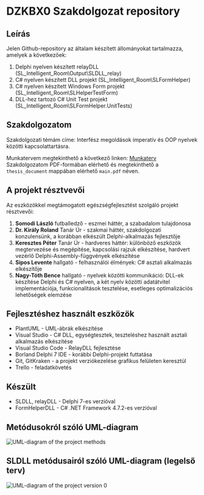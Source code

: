 # DZKBX0 Szakdolgozat repository
## Leírás
Jelen Github-repository az általam készített állományokat tartalmazza, amelyek a következőek:
1. Delphi nyelven készített relayDLL (SL_Intelligent_Room\Output\SLDLL_relay)
2. C# nyelven készített DLL projekt (SL_Intelligent_Room\SLFormHelper)
3. C# nyelven készített Windows Form projekt (SL_Intelligent_Room\SLHelperTestForm)
4. DLL-hez tartozó C# Unit Test projekt (SL_Intelligent_Room\SLFormHelper.UnitTests)

## Szakdolgozatom
Szakdolgozati témám címe: Interfész megoldások imperatív és OOP nyelvek közötti kapcsolattartásra.

Munkatervem megtekinthető a következő linken: [Munkaterv](https://drive.google.com/file/d/12EeAwuvxG8CKDLfuMFgf1BHMcuGvWiyj/view?usp=sharing)
Szakdolgozatom PDF-formában elérhető és megtekinthető a `thesis_document` mappában elérhető `main.pdf` néven.

## A projekt résztvevői
Az eszközökkel megtámogatott egészségfejlesztést szolgáló projekt résztvevői: 
1. **Somodi László** futballedző - eszmei háttér, a szabadalom tulajdonosa
2. **Dr. Király Roland** Tanár Úr - szakmai háttér, szakdolgozati konzulensünk, a korábban elkészült Delphi-alkalmazás fejlesztője
3. **Keresztes Péter** Tanár Úr - hardveres háttér: különböző eszközök megtervezése és megépítése, kapcsolási rajzuk elkészítése, hardvert vezérlő Delphi-Assembly-függvények elkészítése
4. **Sipos Levente** hallgató - felhasználói élmények: C# asztali alkalmazás elkészítője
5. **Nagy-Tóth Bence** hallgató - nyelvek közötti kommunikáció: DLL-ek készítése Delphi és C# nyelven, a két nyelv közötti adatátvitel implementációja, funkcionalitások tesztelése, esetleges optimalizációs lehetőségek elemzése

## Fejlesztéshez használt eszközök
 - PlantUML - UML-ábrák elkészítése
 - Visual Studio - C# DLL, egységtesztek, teszteléshez használt asztali alkalmazás elkészítése
 - Visual Studio Code - RelayDLL fejlesztése
 - Borland Delphi 7 IDE - korábbi Delphi-projekt futtatása
 - Git, GitKraken - a projekt verziókezelése grafikus felületen keresztül
 - Trello - feladatkövetés
 
 ## Készült
 - SLDLL, relayDLL - Delphi 7-es verzióval
 - FormHelperDLL - C# .NET Framework 4.7.2-es verzióval

## Metódusokról szóló UML-diagram
![UML-diagram of the project methods](https://www.plantuml.com/plantuml/png/VPJ1Jzim5CRFvA-muB89zRP9ErGHMzeEK0Q85BPRPJclZTKNExATRWNnl-ybZeTJEigbVB_dv-VFdtjX7JUkhP4L-Uhk_lPwdYqJXBLZJZCZDvLZfJGWdDGgQRZOyWsmq-pib77B5jhKbu0Dc5cUFoS2kOr5DfqAZcYfDV79kbLz6yjSPNIxgTWz8DyJIjFfzEvAxVGMqfGz9-oSfd9Ii8oMtpQWFdmSQxcq3X3gGtqX4MUm-_JbSz6BXxm0jsoDeX7dN5HKAGN4DRdcfLUfqacriJ5zKFWkzyGkzNLnUnE3Np_ofVQqcxn3am7T0oy9pxHeQr0UJIQll3jzRr-yQ05OWm4RQy6IMCkqse5nhpk7qTujeN7YYgEUHVpLyv_ILTxt6NSyhddaA4lkHgu5ratqFtUkRBzo6Fg5_lv5S0ROLFAKma8VdxmG9yhTca98AvyWXCy7aMIMdQKfhHe-vo5UuV_WRQm5RsCj63T_f9DxNz_1v6bCZtawT3WvELzBn5NfmxH2sdlrcvmDIjIdJqhuRg1iVPT2jqR0KiyHkaoDLi0VPxXmP6iB2wFhhduX0Skuo3OeNImOgFKEYWQ4v9XLt8nw2dzMVv7-n37U3PS_zrl3y8Bw4KPzB3YFlksN-mOEK3wVUNgWqrHy2sPGNw8y5BaF0ytdZ4RB1WT7zzyNhQ8KH6fyxsCIfIGYFRhaQhDjiJo0FIl0TJtvM_BrIIjjfTEP1GDNgfIE7-l-q6mCB-488NzoNZVyEBhPItoxwtTmtODjmqxT2nlzg4ycQNXLIVX2MhywgMG9J4WZ498BK6LRury0)
## SLDLL metódusairól szóló UML-diagram (legelső terv)
![UML-diagram of the project version 0](https://www.plantuml.com/plantuml/png/fLbHKniv4dxth-ZALbsobML30c5pE9TQ1mPmuK0A6-ukkobAusbiOSsCIzBubjdZ_aD-0eyyy9Gg7gxoDfN_TQsHFTBOXgkGgTtOq-h-MlrrIosBNvLcKcUnQAWHJyPCiXWq2xiyHtZL47YcGQSW-M2e8U8I-vgdIUFPuyOAZ2MVC8sD7-XRgca4eyP_OCpw8pR0QlGfZBDGy7xZyRF6REpHrW-FuFNhxKwd7OzJgT-yWJyRFD4eprWVeTivxQASy3wIKYKkbU1fjqDcfuTZJ9xyMBrskD8eCFP4EoXYbAWyKIjFarHndMuf6cad4TTiDbug78y7aaNeYph1TeV5OpOdExZWmXVjiMGmoaHKyxUBkgkPpdnP5xMPhC6xRFG5Kyg4kuTYZ98a5KNR91doKp8X3dOeApR-Yi4IxUSnKu_SED53JmLAt88LbV-iq3DA4_ATg7HatahnxnhipDwtUdkRqDMI9mFu6pos7kZ_nqs0Py-W1MOonN_r94sOO51SAqXmWWwb4tGEDo5JGqef8Qp-iRwwkah6zY488Wv055V49w3u-acpWRC-cBT-jSGwkIXknABjthnjVywMLEQjthN-SHHqDo6yq4WsBvvRVUSE1sSepZ4C0PFaWeCfi0H7C649355Sp83sMWU4LG4ztvW32ahh8LL8mXQjTuBEkyDzP-qRMzff5d5nBGtV4fCen0G4vknSf5hFK5eV3W_t0t3HBC3amChoBsvqyHacnPNGnTKzY3ljetV77npYsZpYJd4humdAlbbCm9EpLCR5LPyNdnMCYi_HEVEXWWC7jNu_rAIu7k1FL6ddal4aeWcRYQ98eapC8AaMZdRVEiYNYxIHogpMZ2eng8lhKLMk1_zirn0s5X5iiLbZ1LmMLyc5mt7Ptmqw3kUNHHoJUcNN5T4ks3ZLhAhTNgktV-BCNosQAufVPofVSDrfTqzQdkk_BjgIQKWav4oNj1RNfe1PcNwcyceMnzstHy4xGb9Jg9NvrT3AZH9CCATPq482DFKpIOLDZsGmGbby4LNzqCnwxKCVyiKSv8whwr5ncrCLpkP57zBaNFCOLz9Cc_49wX7cg3M4wA-TlNtVnzgTFcnPmP27D6qcQX3RFiJw7CG1J_eAS7014PCi18MnGM6cnk49YecPk14A7A86BYum-T67tmvy-9VpnDA6KTRNnZg4NAEoRbHEfGi9niQpMLhiVb-s77flE-I3lWIT07Hn6uU_FLzT_TYSgRmlTKZbBrPv4-9CCzeGcdwVcCgeHrHssy49OKAbRo2ihEdh4Eg23icSpl7xtVTR-tKTA_DmEjGBJkewLkPqpAhhG5sdbBMQyuKlMQKqJilJH8KIT4ve_TLHhAp6HxbPfdcDaMgIzEKaE9gI_U9Z4nOVb-mjnKPKpDUbFGXKEGoftXDoCAaMOyNZb7GBxP98Vdkj8vZrwj-e-PJDUzwtQze9JkpADtLccezz8uuaBU3FvxxhW-DtKBLIwzfsIWVluxkUKi7vEsF7i6k-k7hSC41aQevC0eiRIRnwwQhcSjBUheMvzdnAmMMZ_51QPdqDZrvdRrxpDpPjhv_nDw-VPMyU0LEWdjlZJ_d4A0MBD-5TGA44JUFXTrqID9PfduFP9NIrmt9OzbHWSX2Yr2Qmjwtk1myi1pRI6MMJa_kyk4cAMwLor3Zv-cbKeTUmaWikcB1xk6NOWFaDo3OUTl-KXYmXryjXXiplF0lcbwxMwvpQXLddz8N7gJcCHY4L2q-qpsXVfJ4Rf2E8sHyypc9MMT0K8oPd5ei6vQv7TU2AqZmHJbYUJelIjrj_zNA560PKkUaWq2zkOgpCKCf-6iqeSIaglkIOeFOFAPTBegTLJVLNZtxDYtw2Kl7XFEEsO-VfcQPnevDpYeKIo4Q0Gb7Zr6nmpW3gEE9RS6BgZMd4HnRAqSHq5gEZwHuWimUP-jJqCTiP9WXrA1VRjq4DYyy96v-pERZaWN0EQ_dAjxkaorEPg7NuqwFOddoNCPENfth_Q4o-c6d4OxERASM4QS355wqhD4xrY5J4ja0MqMQXsCtD02ukrx5Cewm_szkMOAZS77a6gC31kCsC9TaPkyUQPdmbpPxiMSETbMvRs1o3BnTBtV5t_xFOWPOk16aoZGlhuFkTr5V9l9-OimGdczCsslnsDsIDLIV5ErcrdMQErGsVrIX2gHyGC7XzwsHxUwvtmSbHiBE2mlSJoT2klc_rKk4Nr_x1rAj57Oz7cVZEA8PVFnadYkOlKACF_l2frq6N175dwcnVdqlTBrxgpCwGuyFcbSCHUCU2AcyL-E0xm67tVkpmUx3VBiM-Ur-nvxuv6bzP6ij3oJ1zSDqOSnYQQ1Z4N725_PzNGaoW0bVfmyAqq2gLqqh_RRMvzk9Z1OloUs0j0fwZWTrO-pZbxj9Tx0r46ZAXxhdQsxKQLbI_qoj5JzyUztg71t-dy_EUTo-nslH7zuBsxbxF3M_CXYCCiu6Hfwb0bj3G6Jd3vbs_XUXUi_nHDJ67MFEDuYCZ-javGvomX5RvW09PWbgg_3bc2GeSWU3cikESNG9i7HxqMks3uAX3iatecO-crPuUzuhR4L3msXmJ95wQ7o_jhS3PqI_SE-sS8slbExbpIbRrVUiWw2o2JqCqXPCwAs0GevcY6c9-2LEbhj4XSzk_BKZ35aeBHdnw2w9JhQkZBTEa6zBjQnOpJgWXajBqyeL3ELbYd_Sv4pod8H8NLyCqjodORKkMNFZvcILdToiLgQIvc4ypiDKvmcWwI06VXfdMQNAgsM2fUUzYZBMyJmTQ-xrJklJh1RtUQT3zi7_uOTESutaVZOMdLD99_j-R4FuV3OvNivMpdFxJe9dKJCICYjBLWr5aDAy8_y1Q4gpbr4s8khWLiv4wg-ce-ctED1kbqiwvJnuO9mzjWxsC4tC2kslmqbl7snKTjCvBaRdYdzt1OFxrqsoDbI9YpmHL_H5ZkWqv1TRNV8BL6lD68ZzxDJavNy3HV9mffrvcO_Uu3RgueG6dftAUJ0l71-L-gVa3Pk-pDil7KFenENcvooypub5QvZvUDYX_Wi5F4BgXYbWw5qUPIdrodxfSFFcnkLHSvn0iTNw2VRj9oYDGg5jQooSsPhyKm77aP2RKc0sOKcm0y_ekqaMFbuqXZn3wNFO5KYjHpo5TMPd-1QYXNjJUrcflwxMtbxMtZThRBxMtL_wRyJxh_CJkC8qKpSB_8zw_LwBqNubduARxAoPH5el_0G00)
